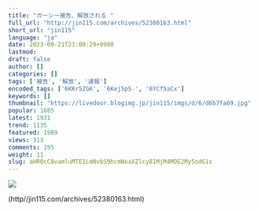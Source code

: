 ```yaml
---
title: "ガーシー被告、解放される "
full_url: "http://jin115.com/archives/52380163.html"
short_url: "jin115"
language: "ja"
date: 2023-09-21T21:00:29+0900
lastmod: 
draft: false
author: []
categories: []
tags: ['被告', '解放', '速報']
encoded_tags: ['6KKr5ZGK', '6Kej5pS-', '6YCf5aCx']
keywords: []
thumbnail: "https://livedoor.blogimg.jp/jin115/imgs/d/6/d6b7fa69.jpg"
popular: 1685
latest: 1931
trend: 1135
featured: 1989
views: 313
comments: 195
weight: 11
slug: aHR0cC8vamluMTE1LmNvbS9hcmNoaXZlcy81MjM4MDE2My5odG1s
---
```


![](https://livedoor.blogimg.jp/jin115/imgs/d/6/d6b7fa69.jpg)



(http//jin115.com/archives/52380163.html)
